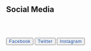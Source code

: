 ## Social Media

<br>
<br>
<style>

button {
  display: inline;
  outline: none;
  text-decoration: none;
  border-radius: 50px;

  justify-content: center;
  align-items: center;
  cursor: pointer;
  text-transform: uppercase;
  height: 60px;
  width: 210px;
  opacity: 1;
  background-color: #ffffff;
  border: 1px solid rgba(22, 76, 167, 0.6);
}
button span {
  color: #164ca7;
  font-size: 12px;
  font-weight: 500;
  letter-spacing: 0.7px;
  display: inline;  
}
button:hover {
  animation: rotate 0.7s ease-in-out both;
}
button:hover span {
  animation: storm 0.7s ease-in-out both;
  animation-delay: 0.06s;
}

@keyframes rotate {
  0% {
    transform: rotate(0deg) translate3d(0, 0, 0);
  }
  25% {
    transform: rotate(3deg) translate3d(0, 0, 0);
  }
  50% {
    transform: rotate(-3deg) translate3d(0, 0, 0);
  }
  75% {
    transform: rotate(1deg) translate3d(0, 0, 0);
  }
  100% {
    transform: rotate(0deg) translate3d(0, 0, 0);
  }
}
@keyframes storm {
  0% {
    transform: translate3d(0, 0, 0) translateZ(0);
  }
  25% {
    transform: translate3d(4px, 0, 0) translateZ(0);
  }
  50% {
    transform: translate3d(-3px, 0, 0) translateZ(0);
  }
  75% {
    transform: translate3d(2px, 0, 0) translateZ(0);
  }
  100% {
    transform: translate3d(0, 0, 0) translateZ(0);
  }
}
</style>



<button>
  <span>Facebook</span>
</button>
<button>
  <span>Twitter</span>
</button>
<button>
  <span>Instagram</span>
</button>
<br>

<br>
<!--<a class="twitter-timeline" href="https://twitter.com/MokkaEngineers?ref_src=twsrc%5Etfw">Tweets by MokkaEngineers</a> <script async src="https://platform.twitter.com/widgets.js" charset="utf-8"></script>-->
